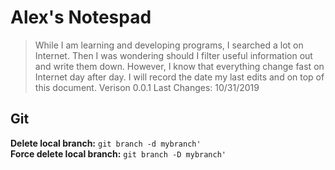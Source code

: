 # Alex's Notespad
>While I am learning and developing programs, I searched a lot on Internet. Then I was wondering should I filter useful information out and write them down. However, I know that everything change fast on Internet day after day. I will record the date my last edits and on top of this document.
>Verison 0.0.1
>Last Changes: 10/31/2019


## Git
**Delete local branch:** `git branch -d mybranch'`  </br>
**Force delete local branch:** `git branch -D mybranch'` </br>
